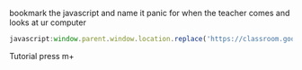 bookmark the javascript and name it panic for when the teacher comes and looks at ur computer
```javascript
javascript:window.parent.window.location.replace('https://classroom.google.com/h')
```
Tutorial
press m+
